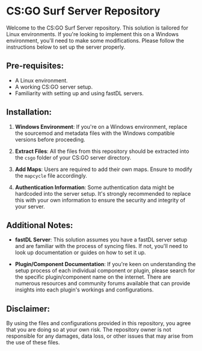 # CS:GO Surf Server Repository

Welcome to the CS:GO Surf Server repository. This solution is tailored for Linux environments. If you're looking to implement this on a Windows environment, you'll need to make some modifications. Please follow the instructions below to set up the server properly.

## Pre-requisites:

- A Linux environment.
- A working CS:GO server setup.
- Familiarity with setting up and using fastDL servers.

## Installation:

1. **Windows Environment**: If you're on a Windows environment, replace the sourcemod and metadata files with the Windows compatible versions before proceeding.

2. **Extract Files**: All the files from this repository should be extracted into the `csgo` folder of your CS:GO server directory.

3. **Add Maps**: Users are required to add their own maps. Ensure to modify the `mapcycle` file accordingly.

4. **Authentication Information**: Some authentication data might be hardcoded into the server setup. It's strongly recommended to replace this with your own information to ensure the security and integrity of your server.

## Additional Notes:

- **fastDL Server**: This solution assumes you have a fastDL server setup and are familiar with the process of syncing files. If not, you'll need to look up documentation or guides on how to set it up.

- **Plugin/Component Documentation**: If you're keen on understanding the setup process of each individual component or plugin, please search for the specific plugin/component name on the internet. There are numerous resources and community forums available that can provide insights into each plugin's workings and configurations.

## Disclaimer:

By using the files and configurations provided in this repository, you agree that you are doing so at your own risk. The repository owner is not responsible for any damages, data loss, or other issues that may arise from the use of these files.

